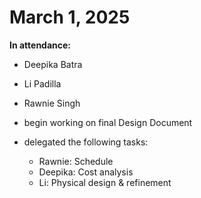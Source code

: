 # March 1, 2025
**In attendance:**
- Deepika Batra
- Li Padilla
- Rawnie Singh

- begin working on final Design Document
- delegated the following tasks:
    - Rawnie: Schedule
    - Deepika: Cost analysis
    - Li: Physical design & refinement